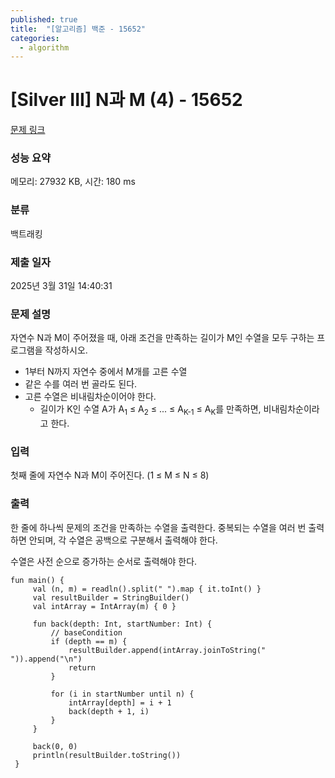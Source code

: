 ```yaml
---
published: true
title:  "[알고리즘] 백준 - 15652"
categories:
  - algorithm
---
```


# [Silver III] N과 M (4) - 15652

[문제 링크](https://www.acmicpc.net/problem/15652)

### 성능 요약

메모리: 27932 KB, 시간: 180 ms

### 분류

백트래킹

### 제출 일자

2025년 3월 31일 14:40:31

### 문제 설명

<p>자연수 N과 M이 주어졌을 때, 아래 조건을 만족하는 길이가 M인 수열을 모두 구하는 프로그램을 작성하시오.</p>

<ul>
	<li>1부터 N까지 자연수 중에서 M개를 고른 수열</li>
	<li>같은 수를 여러 번 골라도 된다.</li>
	<li>고른 수열은 비내림차순이어야 한다.
	<ul>
		<li>길이가 K인 수열 A가 A<sub>1</sub> ≤ A<sub>2</sub> ≤ ... ≤ A<sub>K-1</sub> ≤ A<sub>K</sub>를 만족하면, 비내림차순이라고 한다.</li>
	</ul>
	</li>
</ul>

### 입력

 <p>첫째 줄에 자연수 N과 M이 주어진다. (1 ≤ M ≤ N ≤ 8)</p>

### 출력

 <p>한 줄에 하나씩 문제의 조건을 만족하는 수열을 출력한다. 중복되는 수열을 여러 번 출력하면 안되며, 각 수열은 공백으로 구분해서 출력해야 한다.</p>

<p>수열은 사전 순으로 증가하는 순서로 출력해야 한다.</p>


~~~
fun main() {
     val (n, m) = readln().split(" ").map { it.toInt() }
     val resultBuilder = StringBuilder()
     val intArray = IntArray(m) { 0 }
 
     fun back(depth: Int, startNumber: Int) {
         // baseCondition
         if (depth == m) {
             resultBuilder.append(intArray.joinToString(" ")).append("\n")
             return
         }
 
         for (i in startNumber until n) {
             intArray[depth] = i + 1
             back(depth + 1, i)
         }
     }
 
     back(0, 0)
     println(resultBuilder.toString())
 }
~~~